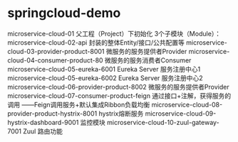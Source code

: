 # springcloud-demo
microservice-cloud-01 父工程（Project）下初始化 3个子模块（Module）：
  microservice-cloud-02-api 封装的整体Entity/接口/公共配置等
  microservice-cloud-03-provider-product-8001 微服务的服务提供者Provider
  microservice-cloud-04-consumer-product-80 微服务的服务消费者Consumer
  microservice-cloud-05-eureka-6001 Eureka Server 服务注册中心1
  microservice-cloud-05-eureka-6002 Eureka Server 服务注册中心2
  microservice-cloud-06-provider-product-8002 微服务的服务提供者Provider
  microservice-cloud-07-consumer-product-feign 通过接口+注解，获得服务的调用 ——Feign调用服务+默认集成Ribbon负载均衡
  microservice-cloud-08-provider-product-hystrix-8001 hystrix熔断服务
  microservice-cloud-09-hystrix-dashboard-9001 监控模块
  microservice-cloud-10-zuul-gateway-7001 Zuul 路由功能
